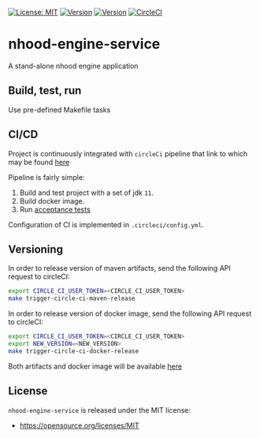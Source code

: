 [![License: MIT](https://img.shields.io/badge/License-MIT-yellow.svg)](https://opensource.org/licenses/MIT)
[![Version](https://img.shields.io/badge/maven-0.0.6-blue.svg?maxAge=2592000)](https://github.com/nhood-org/repository/packages/197515)
[![Version](https://img.shields.io/badge/docker-v0.0.6-blue.svg?maxAge=2592000)](https://github.com/nhood-org/repository/packages/197505)
[![CircleCI](https://circleci.com/gh/nhood-org/nhood-engine-service.svg?style=shield)](https://circleci.com/gh/nhood-org/nhood-engine-service)

# nhood-engine-service

A stand-alone nhood engine application

## Build, test, run

Use pre-defined Makefile tasks

## CI/CD

Project is continuously integrated with `circleCi` pipeline that link to which may be found [here](https://circleci.com/gh/nhood-org/workflows/nhood-engine-service)

Pipeline is fairly simple:

1. Build and test project with a set of jdk `11`.
1. Build docker image.
1. Run [acceptance tests](https://github.com/nhood-org/nhood-engine-service-tests)

Configuration of CI is implemented in `.circleci/config.yml`.

## Versioning

In order to release version of maven artifacts, send the following API request to circleCI:

```bash
export CIRCLE_CI_USER_TOKEN=<CIRCLE_CI_USER_TOKEN>
make trigger-circle-ci-maven-release
```

In order to release version of docker image, send the following API request to circleCI:

```bash
export CIRCLE_CI_USER_TOKEN=<CIRCLE_CI_USER_TOKEN>
export NEW_VERSION=<NEW_VERSION> 
make trigger-circle-ci-docker-release
```

Both artifacts and docker image will be available [here](https://github.com/orgs/nhood-org/packages)

## License

`nhood-engine-service` is released under the MIT license:
- https://opensource.org/licenses/MIT
